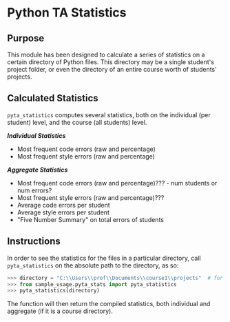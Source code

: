 # Python TA Statistics

## Purpose

This module has been designed to calculate a series of statistics on a certain 
directory of Python files. This directory may be a single student's project
folder, or even the directory of an entire course worth of students' projects. 

## Calculated Statistics

`pyta_statistics` computes several statistics, both on the individual 
(per student) level, and the course (all students) level.

***Individual Statistics***

* Most frequent code errors (raw and percentage)
* Most frequent style errors (raw and percentage)

***Aggregate Statistics***

* Most frequent code errors (raw and percentage)??? - num students or num errors?
* Most frequent style errors (raw and percentage)???
* Average code errors per student
* Average style errors per student
* "Five Number Summary" on total errors of students

## Instructions

In order to see the statistics for the files in a particular directory, 
call `pyta_statistics` on the absolute path to the directory, as so:
```python
>>> directory = "C:\\Users\\prof\\Documents\\course1\\projects"  # for example
>>> from sample_usage.pyta_stats import pyta_statistics
>>> pyta_statistics(directory)
```
The function will then return the compiled statistics, both individual and 
aggregate (if it is a course directory). 
